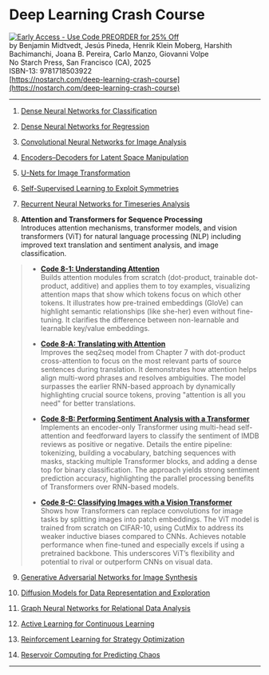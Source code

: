 # Deep Learning Crash Course

[![Early Access - Use Code PREORDER for 25% Off](https://img.shields.io/badge/Early%20Access%20Now%20Available-Use%20Code%20PREORDER%20for%2025%25%20Off-orange)](https://nostarch.com/deep-learning-crash-course)  
by Benjamin Midtvedt, Jesús Pineda, Henrik Klein Moberg, Harshith Bachimanchi, Joana B. Pereira, Carlo Manzo, Giovanni Volpe  
No Starch Press, San Francisco (CA), 2025  
ISBN-13: 9781718503922  
[https://nostarch.com/deep-learning-crash-course](https://nostarch.com/deep-learning-crash-course)

---

1. [Dense Neural Networks for Classification](https://github.com/DeepTrackAI/DeepLearningCrashCourse/tree/main/Ch01_DNN_classification)  

2. [Dense Neural Networks for Regression](https://github.com/DeepTrackAI/DeepLearningCrashCourse/tree/main/Ch02_DNN_regression)  

3. [Convolutional Neural Networks for Image Analysis](https://github.com/DeepTrackAI/DeepLearningCrashCourse/tree/main/Ch03_CNN)  

4. [Encoders–Decoders for Latent Space Manipulation](https://github.com/DeepTrackAI/DeepLearningCrashCourse/tree/main/Ch04_AE)  

5. [U-Nets for Image Transformation](https://github.com/DeepTrackAI/DeepLearningCrashCourse/tree/main/Ch05_UNet)  

6. [Self-Supervised Learning to Exploit Symmetries](https://github.com/DeepTrackAI/DeepLearningCrashCourse/tree/main/Ch06_SelfSupervised)  

7. [Recurrent Neural Networks for Timeseries Analysis](https://github.com/DeepTrackAI/DeepLearningCrashCourse/tree/main/Ch07_RNN)  

8. **Attention and Transformers for Sequence Processing**  
   Introduces attention mechanisms, transformer models, and vision transformers (ViT) for natural language processing (NLP) including improved text translation and sentiment analysis, and image classification.

>   - [**Code 8-1: Understanding Attention**](https://github.com/DeepTrackAI/DeepLearningCrashCourse/tree/main/Ch08_Attention/ec08_1_attention/attention.ipynb)  
>     Builds attention modules from scratch (dot-product, trainable dot-product, additive) and applies them to toy examples, visualizing attention maps that show which tokens focus on which other tokens. It illustrates how pre-trained embeddings (GloVe) can highlight semantic relationships (like she-her) even without fine-tuning. It clarifies the difference between non-learnable and learnable key/value embeddings.
>
>   - [**Code 8-A: Translating with Attention**](https://github.com/DeepTrackAI/DeepLearningCrashCourse/tree/main/Ch08_Attention/ec08_A_nlp_attn/nlp_attn.ipynb)  
>     Improves the seq2seq model from Chapter 7 with dot-product cross-attention to focus on the most relevant parts of source sentences during translation. It demonstrates how attention helps align multi-word phrases and resolves ambiguities. The model surpasses the earlier RNN-based approach by dynamically highlighting crucial source tokens, proving "attention is all you need" for better translations.
>
>   - [**Code 8-B: Performing Sentiment Analysis with a Transformer**](https://github.com/DeepTrackAI/DeepLearningCrashCourse/tree/main/Ch08_Attention/ec08_B_transformer/transformer.ipynb)  
>     Implements an encoder-only Transformer using multi-head self-attention and feedforward layers to classify the sentiment of IMDB reviews as positive or negative. Details the entire pipeline: tokenizing, building a vocabulary, batching sequences with masks, stacking multiple Transformer blocks, and adding a dense top for binary classification. The approach yields strong sentiment prediction accuracy, highlighting the parallel processing benefits of Transformers over RNN-based models.
>
>   - [**Code 8-C: Classifying Images with a Vision Transformer**](https://github.com/DeepTrackAI/DeepLearningCrashCourse/tree/main/Ch08_Attention/ec08_C_vit/vit.ipynb)  
>     Shows how Transformers can replace convolutions for image tasks by splitting images into patch embeddings. The ViT model is trained from scratch on CIFAR-10, using CutMix to address its weaker inductive biases compared to CNNs. Achieves notable performance when fine-tuned and especially excels if using a pretrained backbone. This underscores ViT’s flexibility and potential to rival or outperform CNNs on visual data.

9. [Generative Adversarial Networks for Image Synthesis](https://github.com/DeepTrackAI/DeepLearningCrashCourse/tree/main/Ch09_GAN)  

10. [Diffusion Models for Data Representation and Exploration](https://github.com/DeepTrackAI/DeepLearningCrashCourse/tree/main/Ch10_Diffusion)  

11. [Graph Neural Networks for Relational Data Analysis](https://github.com/DeepTrackAI/DeepLearningCrashCourse/tree/main/Ch11_GNN)  

12. [Active Learning for Continuous Learning](https://github.com/DeepTrackAI/DeepLearningCrashCourse/tree/main/Ch12_AL)  

13. [Reinforcement Learning for Strategy Optimization](https://github.com/DeepTrackAI/DeepLearningCrashCourse/tree/main/Ch13_RL)  

14. [Reservoir Computing for Predicting Chaos](https://github.com/DeepTrackAI/DeepLearningCrashCourse/tree/main/Ch14_RC)  

---

